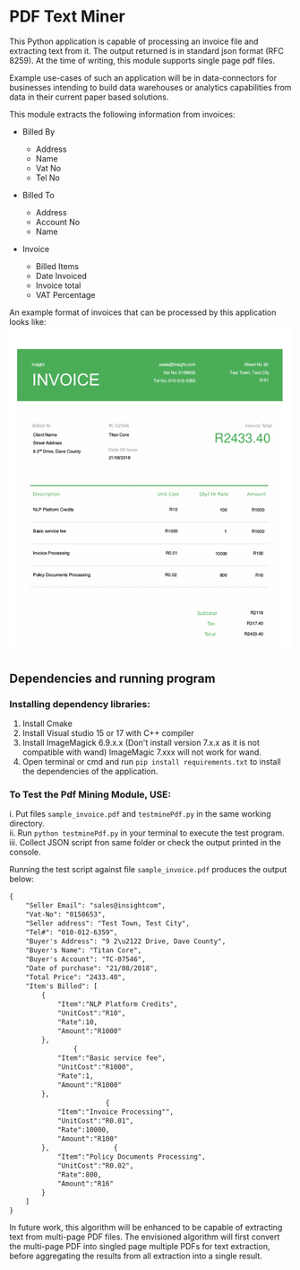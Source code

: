 # PDF Text Miner
This Python application is capable of processing an invoice file and extracting text from it. The output returned is in standard json format (RFC 8259). At the time of writing, this module supports single page pdf files.

Example use-cases of such an application will be in data-connectors for businesses intending to build data warehouses or analytics capabilities from data in their current paper based solutions. 

This module extracts the following information from invoices: 
* Billed By
    * Address
    * Name
    * Vat No
    * Tel No

* Billed To
    * Address
    * Account No
    * Name

* Invoice
    * Billed Items
    * Date Invoiced
    * Invoice total   
    * VAT Percentage

An example format of invoices that can be processed by this application looks like:
![Image description](sample.png)

## Dependencies and running program

### Installing dependency libraries:
1. Install Cmake <br/>
2. Install Visual studio 15 or 17 with C++ compiler <br/>
3. Install ImageMagick 6.9.x.x (Don't install version 7.x.x as it is not compatible with wand) ImageMagic 7.xxx will not work for wand. <br/>
4. Open terminal or cmd and run ```pip install requirements.txt``` to install the dependencies of the application.<br/>

### To Test the Pdf Mining Module, USE: 
i. Put files `sample_invoice.pdf` and `testminePdf.py` in the same working directory. <br/>
ii. Run `python testminePdf.py` in your terminal to execute the test program.<br/>
iii. Collect JSON script fron same folder or check the output printed in the console. <br/>

Running the test script against file `sample_invoice.pdf` produces the output below: 
```
{
    "Seller Email": "sales@insightcom",
    "Vat-No": "0158653",
    "Seller address": "Test Town, Test City",
    "Tel#": "010-012-6359",
    "Buyer's Address": "9 2\u2122 Drive, Dave County",
    "Buyer's Name": "Titan Core",
    "Buyer's Account": "TC-07546",
    "Date of purchase": "21/08/2018",
    "Total Price": "2433.40",
    "Item's Billed": [
        {
            "Item":"NLP Platform Credits",
            "UnitCost":"R10",
            "Rate":10,
            "Amount":"R1000"
        }, 
                {
            "Item":"Basic service fee",
            "UnitCost":"R1000",
            "Rate":1,
            "Amount":"R1000"
        },
                        {
            "Item":"Invoice Processing"",
            "UnitCost":"R0.01",
            "Rate":10000,
            "Amount":"R100"
        },                {
            "Item":"Policy Documents Processing",
            "UnitCost":"R0.02",
            "Rate":800,
            "Amount":"R16"
        }
    ]
}
```

In future work, this algorithm will be enhanced to be capable of extracting text from multi-page PDF files. The envisioned algorithm will first convert the multi-page PDF into singled page multiple PDFs for text extraction, before aggregating the results from all extraction into a single result.
